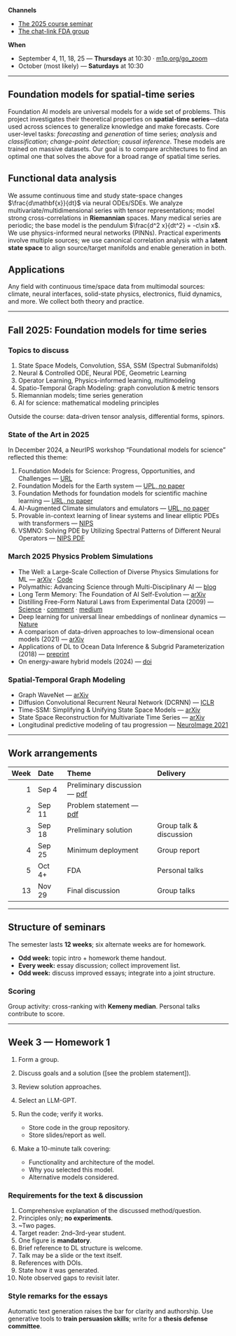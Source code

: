 **Channels**

* [The 2025 course seminar](https://t.me/+XyXmEXRlrXB9dZKD)
* [The chat-link FDA group](https://t.me/+XyXmEXRlrXB9dZKD)

**When**

* September 4, 11, 18, 25 — **Thursdays** at 10:30 · [m1p.org/go\_zoom](https://m1p.org/go_zoom)
* October (most likely) — **Saturdays** at 10:30

---

## Foundation models for spatial-time series

Foundation AI models are universal models for a wide set of problems. This project investigates their theoretical properties on **spatial-time series**—data used across sciences to generalize knowledge and make forecasts. Core user-level tasks: *forecasting* and *generation* of time series; *analysis* and *classification*; *change-point detection*; *causal inference*. These models are trained on massive datasets. Our goal is to compare architectures to find an optimal one that solves the above for a broad range of spatial time series.

## Functional data analysis

We assume continuous time and study state-space changes $\frac{d\mathbf{x}}{dt}$ via neural ODEs/SDEs. We analyze multivariate/multidimensional series with tensor representations; model strong cross-correlations in **Riemannian** spaces. Many medical series are periodic; the base model is the pendulum $\frac{d^2 x}{dt^2} = -c\sin x$. We use physics-informed neural networks (PINNs). Practical experiments involve multiple sources; we use canonical correlation analysis with a **latent state space** to align source/target manifolds and enable generation in both.

## Applications

Any field with continuous time/space data from multimodal sources: climate, neural interfaces, solid-state physics, electronics, fluid dynamics, and more. We collect both theory and practice.

---

## Fall 2025: Foundation models for time series

### Topics to discuss

1. State Space Models, Convolution, SSA, SSM (Spectral Submanifolds)
2. Neural & Controlled ODE, Neural PDE, Geometric Learning
3. Operator Learning, Physics-informed learning, multimodeling
4. Spatio-Temporal Graph Modeling: graph convolution & metric tensors
5. Riemannian models; time series generation
6. AI for science: mathematical modeling principles

Outside the course: data-driven tensor analysis, differential forms, spinors.

### State of the Art in 2025

In December 2024, a NeurIPS workshop “Foundational models for science” reflected this theme:

1. Foundation Models for Science: Progress, Opportunities, and Challenges — [URL](https://neurips.cc/virtual/2024/workshop/84714)
2. Foundation Models for the Earth system — [UPL, no paper](https://neurips.cc/virtual/2024/107817)
3. Foundation Methods for foundation models for scientific machine learning — [URL, no paper](https://neurips.cc/virtual/2024/107819)
4. AI-Augmented Climate simulators and emulators — [URL, no paper](https://neurips.cc/virtual/2024/107822)
5. Provable in-context learning of linear systems and linear elliptic PDEs with transformers — [NIPS](https://openreview.net/forum?id=xDstmuxn1D)
6. VSMNO: Solving PDE by Utilizing Spectral Patterns of Different Neural Operators — [NIPS PDF](https://openreview.net/pdf?id=oCT8pYix5e)

### March 2025 Physics Problem Simulations

* The Well: a Large-Scale Collection of Diverse Physics Simulations for ML — [arXiv](https://arxiv.org/pdf/2412.00568) · [Code](https://polymathic-ai.org/the_well/data_format/)
* Polymathic: Advancing Science through Multi-Disciplinary AI — [blog](https://polymathic-ai.org/)
* Long Term Memory: The Foundation of AI Self-Evolution — [arXiv](https://arxiv.org/html/2410.15665v1)
* Distilling Free-Form Natural Laws from Experimental Data (2009) — [Science](https://www.science.org/doi/abs/10.1126/science.1165893) · [comment](https://arxiv.org/pdf/1210.7273) · [medium](https://medium.com/@lotussavy/distilling-free-form-natural-laws-from-experimental-data-f55341ae0fa6)
* Deep learning for universal linear embeddings of nonlinear dynamics — [Nature](https://www.nature.com/articles/s41467-018-07210-0)
* A comparison of data-driven approaches to low-dimensional ocean models (2021) — [arXiv](https://arxiv.org/abs/2108.00818)
* Applications of DL to Ocean Data Inference & Subgrid Parameterization (2018) — [preprint](https://eartharxiv.org/repository/view/1142/)
* On energy-aware hybrid models (2024) — [doi](https://doi.org/10.1029/2024MS004306)

### Spatial-Temporal Graph Modeling

* Graph WaveNet — [arXiv](https://arxiv.org/abs/1906.00121)
* Diffusion Convolutional Recurrent Neural Network (DCRNN) — [ICLR](https://arxiv.org/abs/1707.01926)
* Time-SSM: Simplifying & Unifying State Space Models — [arXiv](https://arxiv.org/pdf/2405.16312)
* State Space Reconstruction for Multivariate Time Series — [arXiv](https://arxiv.org/abs/0809.2220)
* Longitudinal predictive modeling of tau progression — [NeuroImage 2021](https://www.sciencedirect.com/science/article/pii/S1053811921004031?via%3Dihub)

---

## Work arrangements

| **Week** | **Date** | **Theme**                                                                                                                             | **Delivery**            |
| -------: | :------- | :------------------------------------------------------------------------------------------------------------------------------------ | :---------------------- |
|        1 | Sep 4    | Preliminary discussion — [pdf](https://github.com/vadim-vic/Foundation-ts/tree/main/doc/Foundation_models_for_time_series_Week_1.pdf) |                         |
|        2 | Sep 11   | Problem statement — [pdf](https://github.com/vadim-vic/Foundation-ts/tree/main/doc/Foundation_models_for_time_series_Week_2.pdf)      |                         |
|        3 | Sep 18   | Preliminary solution                                                                                                                  | Group talk & discussion |
|        4 | Sep 25   | Minimum deployment                                                                                                                    | Group report            |
|        5 | Oct 4+   | FDA                                                                                                                                   | Personal talks          |
|       13 | Nov 29   | Final discussion                                                                                                                      | Group talks             |

---

## Structure of seminars

The semester lasts **12 weeks**; six alternate weeks are for homework.

* **Odd week:** topic intro + homework theme handout.
* **Every week:** essay discussion; collect improvement list.
* **Odd week:** discuss improved essays; integrate into a joint structure.

### Scoring

Group activity: cross-ranking with **Kemeny median**. Personal talks contribute to score.

---

## Week 3 — Homework 1

1. Form a group.
2. Discuss goals and a solution (\[see the problem statement]).
3. Review solution approaches.
4. Select an LLM-GPT.
5. Run the code; verify it works.

   * Store code in the group repository.
   * Store slides/report as well.
6. Make a 10-minute talk covering:

   * Functionality and architecture of the model.
   * Why you selected this model.
   * Alternative models considered.

### Requirements for the text & discussion

1. Comprehensive explanation of the discussed method/question.
2. Principles only; **no experiments**.
3. \~Two pages.
4. Target reader: 2nd–3rd-year student.
5. One figure is **mandatory**.
6. Brief reference to DL structure is welcome.
7. Talk may be a slide or the text itself.
8. References with DOIs.
9. State how it was generated.
10. Note observed gaps to revisit later.

### Style remarks for the essays

Automatic text generation raises the bar for clarity and authorship. Use generative tools to **train persuasion skills**; write for a **thesis defense committee**.
